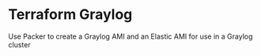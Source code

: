 # Terraform Graylog
Use Packer to create a Graylog AMI and an Elastic AMI for use in a Graylog cluster
